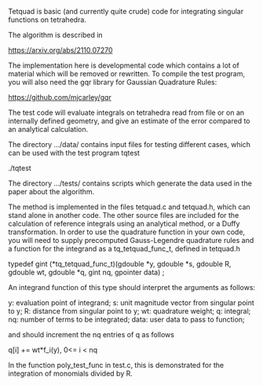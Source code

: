 Tetquad is basic (and currently quite crude) code for integrating
singular functions on tetrahedra.

The algorithm is described in

https://arxiv.org/abs/2110.07270

The implementation here is developmental code which contains a lot of
material which will be removed or rewritten. To compile the test
program, you will also need the gqr library for Gaussian Quadrature
Rules:

https://github.com/mjcarley/gqr

The test code will evaluate integrals on tetrahedra read from file or
on an internally defined geometry, and give an estimate of the error
compared to an analytical calculation. 

The directory .../data/ contains input files for testing different
cases, which can be used with the test program tqtest

./tqtest 

The directory .../tests/ contains scripts which generate the data used
in the paper about the algorithm.

The method is implemented in the files tetquad.c and tetquad.h, which
can stand alone in another code. The other source files are included
for the calculation of reference integrals using an analytical method,
or a Duffy transformation. In order to use the quadrature function in
your own code, you will need to supply precomputed Gauss-Legendre
quadrature rules and a function for the integrand as a
tq_tetquad_func_t, defined in tetquad.h

typedef gint (*tq_tetquad_func_t)(gdouble *y, gdouble *s,
				  gdouble R, gdouble wt,
				  gdouble *q, gint nq, gpointer data) ;

An integrand function of this type should interpret the arguments as follows:

y:    evaluation point of integrand;
s:    unit magnitude vector from singular point to y;
R:    distance from singular point to y;
wt:   quadrature weight;
q:    integral;
nq:   number of terms to be integrated;
data: user data to pass to function;

and should increment the nq entries of q as follows

q[i] += wt*f_i(y), 0<= i < nq

In the function poly_test_func in test.c, this is demonstrated for the
integration of monomials divided by R.
